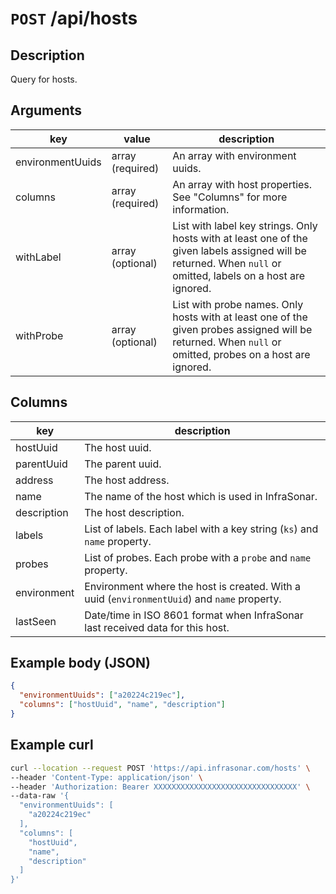 # `POST` /api/hosts

## Description

Query for hosts.

## Arguments

| key              | value            | description                                                        |
| ---------------- | ---------------- | ------------------------------------------------------------------ |
| environmentUuids | array (required) | An array with environment uuids.                                   |
| columns          | array (required) | An array with host properties. See "Columns" for more information. |
| withLabel	       | array (optional)	| List with label key strings. Only hosts with at least one of the given labels assigned will be returned. When `null` or omitted, labels on a host are ignored.  |
| withProbe	       | array (optional)	| List with probe names. Only hosts with at least one of the given probes assigned will be returned. When `null` or omitted, probes on a host are ignored.        |


## Columns

| key         | description                                                                                 |
| ----------- | ------------------------------------------------------------------------------------------- |
| hostUuid    | The host uuid.                                                                              |
| parentUuid  | The parent uuid.                                                                            |
| address     | The host address.                                                                           |
| name        | The name of the host which is used in InfraSonar.                                           |
| description | The host description.                                                                       |
| labels      | List of labels. Each label with a key string (`ks`) and `name` property.                    |
| probes      | List of probes. Each probe with a `probe` and `name` property.                              |
| environment | Environment where the host is created. With a uuid (`environmentUuid`) and `name` property. |
| lastSeen    | Date/time in ISO 8601 format when InfraSonar last received data for this host.              |

## Example body (JSON)

```json
{
  "environmentUuids": ["a20224c219ec"],
  "columns": ["hostUuid", "name", "description"]
}
```

## Example curl

```bash
curl --location --request POST 'https://api.infrasonar.com/hosts' \
--header 'Content-Type: application/json' \
--header 'Authorization: Bearer XXXXXXXXXXXXXXXXXXXXXXXXXXXXXXXX' \
--data-raw '{
  "environmentUuids": [
    "a20224c219ec"
  ],
  "columns": [
    "hostUuid",
    "name",
    "description"
  ]
}'
```
